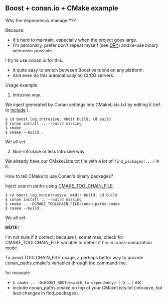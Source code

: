 ## Boost + conan.io + CMake example 

Why the dependency manager???

Because:
* It's hard to maintain, especially when the project goes large.
* I'm personally, prefer don't repeat myself (see [DRY](https://en.wikipedia.org/wiki/Don%27t_repeat_yourself)) and re-use binary whenever possible.

I try to use conan.io for this. 
* It quite easy to switch between Boost versions on any platform. 
* And even do this automatically on CI/CD servers.

Usage example

1. Intrusive way.

We inject generated by Conan settings into CMakeLists.txt by editing it (ref. to [include](https://github.com/snikulov/conan.examples/blob/master/boost.log.intrusive/CMakeLists.txt#L14) ).

```shell
$ cd boost.log.intrusive; mkdir build; cd build
$ conan install .. --build missing
$ cmake ..
$ cmake --build .
```
We all set.

2. Non-intrusive or less intrusive way.

We already have our CMakeLists.txt file with a lot of ```find_packages(...)``` in it.

How to tell CMake to use Conan's binary packages?

Inject search paths using [CMAKE_TOOLCHAIN_FILE](https://cmake.org/cmake/help/latest/variable/CMAKE_TOOLCHAIN_FILE.html).

```shell
$ cd boost.log.nonintrusive; mkdir build; cd build
$ conan install .. --build missing
$ cmake .. -DCMAKE_TOOLCHAIN_FILE=conan_paths.cmake
$ cmake --build .
```
We all set.

**NOTE:** 

I'm not sure if it correct, because I, sometimes, check for CMAKE_TOOLCHAIN_FILE variable to detect if I'm in cross-compilation mode.

To avoid TOOLCHAIN_FILE usage, a perhaps better way to provide conan_paths.cmake's variables through the command line.

for example 
* ```$ cmake .. -D<BOOST_ROOT>=<path to dependency> [-D...]``` etc.
* include conan_paths.cmake on top of your CMakeLists.txt (intrusive, but less changes in find_packages).


